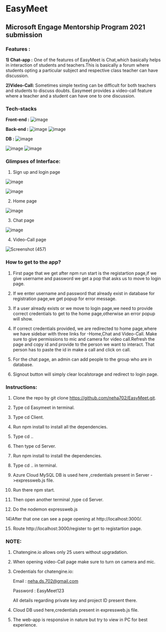 # EasyMeet

## Microsoft Engage Mentorship Program 2021 submission


### Features : 

**1) Chat-app :** One of the features of EasyMeet is Chat,which basically helps in interaction of students and teachers.This is basically a forum where students opting a particular subject and respective class teacher can have discussion.

**2)Video-Call:** Sometimes simple texting can be difficult for both teachers and students to discuss doubts. Easymeet provides a video-call feature where a teacher and a student can have one to one discussion.

### Tech-stacks


**Front-end :**     ![image](https://img.shields.io/badge/React-20232A?style=for-the-badge&logo=react&logoColor=61DAFB)

**Back-end :**        ![image](https://img.shields.io/badge/Node.js-339933?style=for-the-badge&logo=nodedotjs&logoColor=white) ![image](https://img.shields.io/badge/Express.js-000000?style=for-the-badge&logo=express&logoColor=white)

**DB :**     ![image](https://img.shields.io/badge/MySQL-005C84?style=for-the-badge&logo=mysql&logoColor=white)


![image](https://img.shields.io/badge/Socket.io-010101?&style=for-the-badge&logo=Socket.io&logoColor=white)      ![image](https://img.shields.io/badge/Bootstrap-563D7C?style=for-the-badge&logo=bootstrap&logoColor=white)

### Glimpses of Interface:

1) Sign up and login page

![image](https://user-images.githubusercontent.com/51429924/143766447-225699ef-6649-43a3-a1d6-66c36890619b.png)


![image](https://user-images.githubusercontent.com/51429924/143766452-61dda923-ee72-476e-9f73-431dfcdbec42.png)

2) Home page

![image](https://user-images.githubusercontent.com/51429924/143766490-830a0ef9-d5e0-454e-90ed-cdecf54dc544.png)

3) Chat page

![image](https://user-images.githubusercontent.com/51429924/143766545-2e7f314b-e76d-4fa1-84df-b34e3635f981.png)

4) Video-Call page

![Screenshot (457)](https://user-images.githubusercontent.com/51429924/143766590-bb41e0cd-5b7e-4654-bb77-ca34d164d629.png)

### How to get to the app?

1) First page that we get after npm run start is the registartion page,if we give username and password we get a pop that asks us to move to login page.

2) If we enter username and password that already exist in database for registration page,we get popup for error message.

3) If a user already exists or we move to login page,we need to provide correct credentials to get to the home page,otherwise an error popup will show.

4) If correct credentials provided, we are redirected to home page,where we have sidebar with three links for -Home,Chat and Video-Call. Make sure to give permissions to mic and camera for video call.Refresh the page and copy id and provide to the person we want to interact. That person has to paste the id in make a call and click on call.

5) For the chat page, an admin can add people to the group who are in database.

6) Signout button will simply clear localstorage and redirect to login page.

### Instructions:

1) Clone the repo by git clone https://github.com/neha702/EasyMeet.git.

2) Type cd Easymeet in terminal.

3) Type cd Client.

4) Run npm install to install all the dependencies.

5) Type cd ..

6) Then type cd Server.

7) Run npm install to install the dependencies.

8) Type cd .. in terminal.

9) Azure Cloud MySQL DB is used here ,credentials present in Server ->expressweb.js file.

10) Run there npm  start.

11) Then open another terminal ,type cd Server.

12)  Do the nodemon expressweb.js

14)After that one can see a page opening at http://localhost:3000/.

15) Route http://localhost:3000/register to get to registartion page.



### NOTE:

1) Chatengine.io allows only 25 users without upgradation.

2) When opening video-Call page make sure to turn on camera and mic.

3) Credentials for chatengine.io:
   
   Email : neha.ds.702@gmail.com
   
   Password : EasyMeet123
   
   All details regarding private key and project ID present there.
   
 4) Cloud DB used here,credentials present in expressweb.js file.
 
 5) The web-app is responsive in nature but try to view in PC for best experience.
